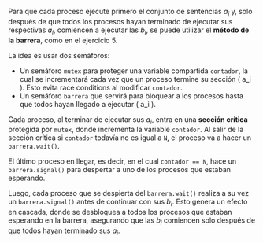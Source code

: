 Para que cada proceso ejecute primero el conjunto de sentencias $a_i$ y, solo después de que todos los procesos hayan terminado de ejecutar sus respectivas $a_i$, comiencen a ejecutar las $b_i$, se puede utilizar el **método de la barrera**, como en el ejercicio 5.

La idea es usar dos semáforos:

- Un semáforo `mutex` para proteger una variable compartida `contador`, la cual se incrementará cada vez que un proceso termine su sección \( a_i \). Esto evita race conditions al modificar `contador`.
- Un semáforo `barrera` que servirá para bloquear a los procesos hasta que todos hayan llegado a ejecutar \( a_i \).

Cada proceso, al terminar de ejecutar sus $a_i$, entra en una **sección crítica** protegida por `mutex`, donde incrementa la variable `contador`. Al salir de la sección crítica si `contador` todavía no es igual a `N`, el proceso va a hacer un `barrera.wait()`.

El último proceso en llegar, es decir, en el cual `contador == N`, hace un `barrera.signal()` para despertar a uno de los procesos que estaban esperando.

Luego, cada proceso que se despierta del `barrera.wait()` realiza a su vez un `barrera.signal()` antes de continuar con sus $b_i$. Esto genera un efecto en cascada, donde se desbloquea a todos los procesos que estaban esperando en la barrera, asegurando que las $b_i$ comiencen solo después de que todos hayan terminado sus $a_i$.
